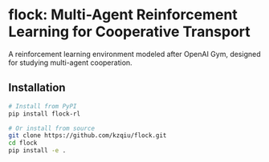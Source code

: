 # flock: Multi-Agent Reinforcement Learning for Cooperative Transport

A reinforcement learning environment modeled after OpenAI Gym, designed for studying multi-agent cooperation.

## Installation

```bash
# Install from PyPI
pip install flock-rl

# Or install from source
git clone https://github.com/kzqiu/flock.git
cd flock
pip install -e .